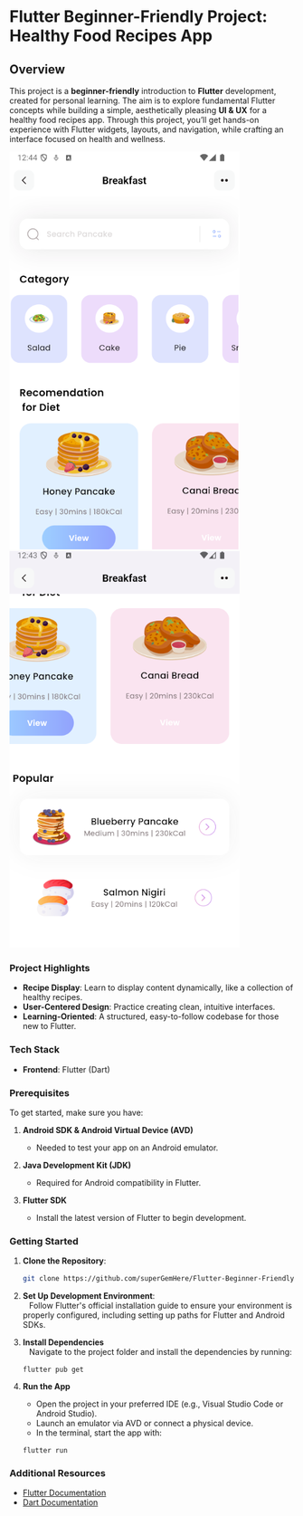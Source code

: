 # Flutter Beginner-Friendly Project: Healthy Food Recipes App

## Overview

This project is a **beginner-friendly** introduction to **Flutter** development, created for personal learning. The aim is to explore fundamental Flutter concepts while building a simple, aesthetically pleasing **UI & UX** for a healthy food recipes app. Through this project, you’ll get hands-on experience with Flutter widgets, layouts, and navigation, while crafting an interface focused on health and wellness.

![Healthy Food Recipe App UI](pictures/FlutterFitness1.png)
![App Sample Page](pictures/FlutterFitness2.png)

### Project Highlights
- **Recipe Display**: Learn to display content dynamically, like a collection of healthy recipes.
- **User-Centered Design**: Practice creating clean, intuitive interfaces.
- **Learning-Oriented**: A structured, easy-to-follow codebase for those new to Flutter.

### Tech Stack
- **Frontend**: Flutter (Dart)

### Prerequisites

To get started, make sure you have:

1. **Android SDK & Android Virtual Device (AVD)**  
   - Needed to test your app on an Android emulator.
  
2. **Java Development Kit (JDK)**  
   - Required for Android compatibility in Flutter.
  
3. **Flutter SDK**  
   - Install the latest version of Flutter to begin development.

### Getting Started

1. **Clone the Repository**:
   ```bash
   git clone https://github.com/superGemHere/Flutter-Beginner-Friendly-Project.git
   ```
2. **Set Up Development Environment**: <br/>
    &ensp; Follow Flutter's official installation guide to ensure your environment is properly configured, including setting up paths for Flutter and Android SDKs.

3. **Install Dependencies** <br/>
    &ensp; Navigate to the project folder and install the dependencies by running:
   ```
   flutter pub get
   ```
4. **Run the App** <br/>

   * Open the project in your preferred IDE (e.g., Visual Studio Code or Android Studio).
   * Launch an emulator via AVD or connect a physical device.
   * In the terminal, start the app with: <br/>
   ```
   flutter run
   ```
### Additional Resources
- [Flutter Documentation](https://docs.flutter.dev/)
- [Dart Documentation](https://dart.dev/guides)
